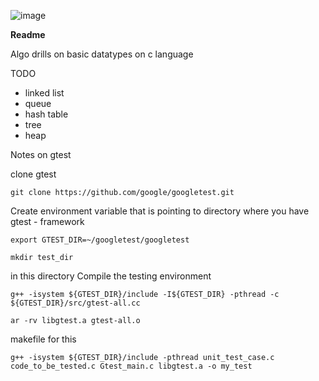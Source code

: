 ![image](https://user-images.githubusercontent.com/47799698/144667788-dd871c69-e252-420f-817f-0036e68fc52d.png)

**Readme**

Algo drills on basic datatypes on c language

TODO
- linked list
- queue
- hash table
- tree
- heap

Notes on gtest

clone gtest

`git clone https://github.com/google/googletest.git`

Create environment variable that is pointing to directory where you have gtest - framework

`export GTEST_DIR=~/googletest/googletest`

`mkdir test_dir`

in this directory Compile the testing environment

`g++ -isystem ${GTEST_DIR}/include -I${GTEST_DIR} -pthread -c ${GTEST_DIR}/src/gtest-all.cc`

`ar -rv libgtest.a gtest-all.o`

makefile for this

`g++ -isystem ${GTEST_DIR}/include -pthread unit_test_case.c code_to_be_tested.c Gtest_main.c libgtest.a -o my_test`
